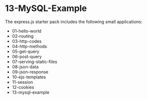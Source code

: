 # 13-MySQL-Example

The express.js starter pack includes the following small applications:

- 01-hello-world
- 02-routing
- 03-http-codes
- 04-http-methods
- 05-get-query
- 06-post-query
- 07-serving-static-files
- 08-json-data
- 09-json-response
- 10-ejs-templates
- 11-session
- 12-cookies
- 13-mysql-example